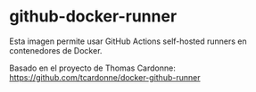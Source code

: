 # github-docker-runner
Esta imagen permite usar GitHub Actions self-hosted runners en contenedores de Docker. 

Basado en el proyecto de Thomas Cardonne: https://github.com/tcardonne/docker-github-runner
